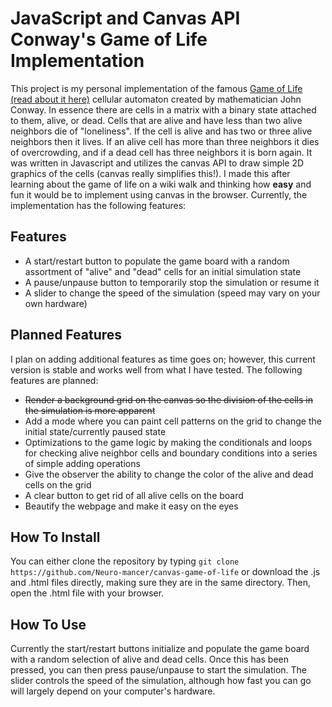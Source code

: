 # JavaScript and Canvas API Conway's Game of Life Implementation

This project is my personal implementation of the famous [Game of Life (read about it here)](https://en.wikipedia.org/wiki/Conway%27s_Game_of_Life) cellular automaton created by mathematician John Conway.
In essence there are cells in a matrix with a binary state attached to them, alive, or dead. Cells that are alive and have less than two alive neighbors die of "loneliness". If the cell is alive and has two or three alive neighbors
then it lives. If an alive cell has more than three neighbors it dies of overcrowding, and if a dead cell has three neighbors it is born again.
It was written in Javascript and utilizes the canvas API to draw simple 2D graphics of the cells (canvas really simplifies this!). I made this after learning about the game of life on a wiki walk and thinking how **easy** and fun it would be to implement using 
canvas in the browser. Currently, the implementation has the following features:

## Features

* A start/restart button to populate the game board with a random assortment of "alive" and "dead" cells for an initial simulation state
* A pause/unpause button to temporarily stop the simulation or resume it
* A slider to change the speed of the simulation (speed may vary on your own hardware)

## Planned Features

I plan on adding additional features as time goes on; however, this current version is stable
and works well from what I have tested. The following features are planned:

* ~~Render a background grid on the canvas so the division of the cells in the simulation is more apparent~~
* Add a mode where you can paint cell patterns on the grid to change the initial state/currently paused state
* Optimizations to the game logic by making the conditionals and loops for checking alive neighbor cells and boundary conditions into a series of simple adding operations 
* Give the observer the ability to change the color of the alive and dead cells on the grid
* A clear button to get rid of all alive cells on the board
* Beautify the webpage and make it easy on the eyes

## How To Install

You can either clone the repository by typing `git clone https://github.com/Neuro-mancer/canvas-game-of-life` or download the .js and .html files directly, making sure they are in the same directory. 
Then, open the .html file with your browser.

## How To Use

Currently the start/restart buttons initialize and populate the game board with a random selection of alive and dead cells. Once this has been pressed, you can then press pause/unpause to start the simulation.
The slider controls the speed of the simulation, although how fast you can go will largely depend on your computer's hardware.
